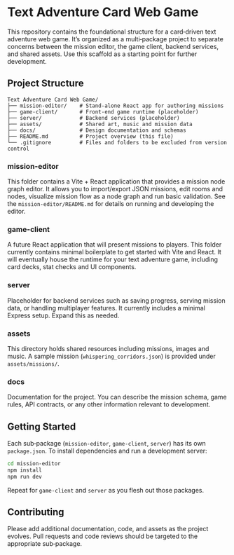 # Text Adventure Card Web Game

This repository contains the foundational structure for a card‑driven text adventure web game.  It’s organized as a multi‑package project to separate concerns between the mission editor, the game client, backend services, and shared assets.  Use this scaffold as a starting point for further development.

## Project Structure

```
Text Adventure Card Web Game/
├── mission-editor/    # Stand‑alone React app for authoring missions
├── game-client/       # Front‑end game runtime (placeholder)
├── server/            # Backend services (placeholder)
├── assets/            # Shared art, music and mission data
├── docs/              # Design documentation and schemas
├── README.md          # Project overview (this file)
└── .gitignore         # Files and folders to be excluded from version control
```

### mission-editor

This folder contains a Vite + React application that provides a mission node graph editor.  It allows you to import/export JSON missions, edit rooms and nodes, visualize mission flow as a node graph and run basic validation.  See the `mission-editor/README.md` for details on running and developing the editor.

### game-client

A future React application that will present missions to players.  This folder currently contains minimal boilerplate to get started with Vite and React.  It will eventually house the runtime for your text adventure game, including card decks, stat checks and UI components.

### server

Placeholder for backend services such as saving progress, serving mission data, or handling multiplayer features.  It currently includes a minimal Express setup.  Expand this as needed.

### assets

This directory holds shared resources including missions, images and music.  A sample mission (`whispering_corridors.json`) is provided under `assets/missions/`.

### docs

Documentation for the project.  You can describe the mission schema, game rules, API contracts, or any other information relevant to development.

## Getting Started

Each sub‑package (`mission-editor`, `game-client`, `server`) has its own `package.json`.  To install dependencies and run a development server:

```bash
cd mission-editor
npm install
npm run dev
```

Repeat for `game-client` and `server` as you flesh out those packages.

## Contributing

Please add additional documentation, code, and assets as the project evolves.  Pull requests and code reviews should be targeted to the appropriate sub‑package.